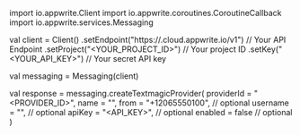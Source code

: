 import io.appwrite.Client
import io.appwrite.coroutines.CoroutineCallback
import io.appwrite.services.Messaging

val client = Client()
    .setEndpoint("https://<REGION>.cloud.appwrite.io/v1") // Your API Endpoint
    .setProject("<YOUR_PROJECT_ID>") // Your project ID
    .setKey("<YOUR_API_KEY>") // Your secret API key

val messaging = Messaging(client)

val response = messaging.createTextmagicProvider(
    providerId = "<PROVIDER_ID>",
    name = "<NAME>",
    from = "+12065550100", // optional
    username = "<USERNAME>", // optional
    apiKey = "<API_KEY>", // optional
    enabled = false // optional
)
